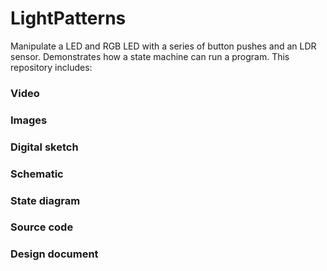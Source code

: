 # LightPatterns
  Manipulate a LED and RGB LED with a series of button pushes and an LDR sensor. Demonstrates how a state machine can run a program.
  This repository includes:
  ### Video
  ### Images
  ### Digital sketch
  ### Schematic
  ### State diagram
  ### Source code
  ### Design document
